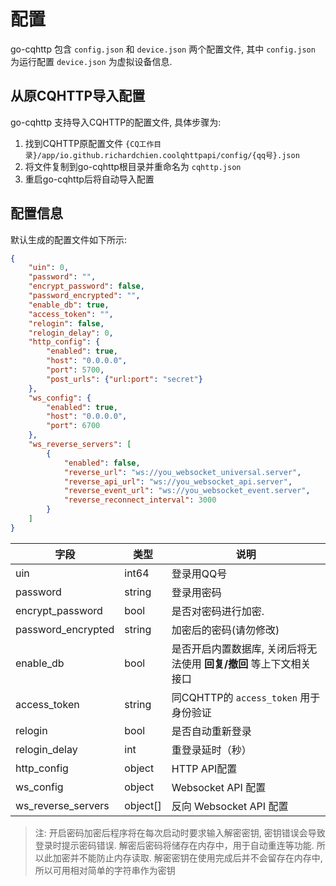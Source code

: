 # 配置

go-cqhttp 包含 `config.json` 和 `device.json` 两个配置文件, 其中 `config.json` 为运行配置 `device.json` 为虚拟设备信息.

## 从原CQHTTP导入配置

go-cqhttp 支持导入CQHTTP的配置文件, 具体步骤为: 

1. 找到CQHTTP原配置文件 `{CQ工作目录}/app/io.github.richardchien.coolqhttpapi/config/{qq号}.json`
2. 将文件复制到go-cqhttp根目录并重命名为 `cqhttp.json`
3. 重启go-cqhttp后将自动导入配置

## 配置信息

默认生成的配置文件如下所示: 

````json
{
	"uin": 0,
	"password": "",
	"encrypt_password": false,
	"password_encrypted": "",
	"enable_db": true,
	"access_token": "",
	"relogin": false,
	"relogin_delay": 0,
	"http_config": {
		"enabled": true,
		"host": "0.0.0.0",
		"port": 5700,
		"post_urls": {"url:port": "secret"}
	},
	"ws_config": {
		"enabled": true,
		"host": "0.0.0.0",
		"port": 6700
	},
	"ws_reverse_servers": [
		{
			"enabled": false,
			"reverse_url": "ws://you_websocket_universal.server",
			"reverse_api_url": "ws://you_websocket_api.server",
			"reverse_event_url": "ws://you_websocket_event.server",
			"reverse_reconnect_interval": 3000
		}
	]
}
````

| 字段               | 类型     | 说明                                                                |
| ------------------ | -------- | ------------------------------------------------------------------- |
| uin                | int64    | 登录用QQ号                                                          |
| password           | string   | 登录用密码                                                          |
| encrypt_password   | bool     | 是否对密码进行加密.                                                  |
| password_encrypted | string   | 加密后的密码(请勿修改)                                                |
| enable_db          | bool     | 是否开启内置数据库, 关闭后将无法使用 **回复/撤回** 等上下文相关接口 |
| access_token       | string   | 同CQHTTP的 `access_token`  用于身份验证                             |
| relogin            | bool     | 是否自动重新登录                                                    |
| relogin_delay      | int      | 重登录延时（秒）                                                    |
| http_config        | object   | HTTP API配置                                                        |
| ws_config          | object   | Websocket API 配置                                                  |
| ws_reverse_servers | object[] | 反向 Websocket API 配置                                             |

> 注: 开启密码加密后程序将在每次启动时要求输入解密密钥, 密钥错误会导致登录时提示密码错误.
> 解密后密码将储存在内存中，用于自动重连等功能. 所以此加密并不能防止内存读取.
> 解密密钥在使用完成后并不会留存在内存中, 所以可用相对简单的字符串作为密钥

